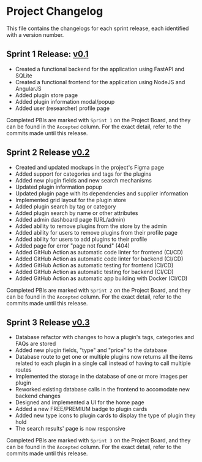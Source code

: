 # Project Changelog

This file contains the changelogs for each sprint release, each identified with a version number.

## Sprint 1 Release: [v0.1](https://github.com/FEUP-MEIC-DS-2023-1MEIC08/VAXPRED/releases/tag/v0.1)

- Created a functional backend for the application using FastAPI and SQLite
- Created a functional frontend for the application using NodeJS and AngularJS
- Added plugin store page
- Added plugin information modal/popup
- Added user (researcher) profile page

Completed PBIs are marked with `Sprint 1` on the Project Board, and they can be found in the `Accepted` column. For the exact detail, refer to the commits made until this release.

## Sprint 2 Release [v0.2](https://github.com/FEUP-MEIC-DS-2023-1MEIC08/VAXPRED/releases/tag/v0.2)

- Created and updated mockups in the project's Figma page
- Added support for categories and tags for the plugins
- Added new plugin fields and new search mechanisms
- Updated plugin information popup
- Updated plugin page with its dependencies and supplier information
- Implemented grid layout for the plugin store
- Added plugin search by tag or category
- Added plugin search by name or other attributes
- Added admin dashboard page (URL/admin)
- Added ability to remove plugins from the store by the admin
- Added ability for users to remove plugins from their profile page
- Added ability for users to add plugins to their profile
- Added page for error "page not found" (404)
- Added GitHub Action as automatic code linter for frontend (CI/CD)
- Added GitHub Action as automatic code linter for backend (CI/CD)
- Added GitHub Action as automatic testing for frontend (CI/CD)
- Added GitHub Action as automatic testing for backend (CI/CD)
- Added GitHub Action as automatic app building with Docker (CI/CD)

Completed PBIs are marked with `Sprint 2` on the Project Board, and they can be found in the `Accepted` column. For the exact detail, refer to the commits made until this release.

## Sprint 3 Release [v0.3](https://github.com/FEUP-MEIC-DS-2023-1MEIC08/VAXPRED/releases/tag/v0.3)

- Database refactor with changes to how a plugin's tags, categories and FAQs are stored
- Added new plugin fields, "type" and "price" to the database
- Database route to get one or multiple plugins now returns all the items related to each plugin in a single call instead of having to call multiple routes
- Implemented the storage in the database of one or more images per plugin
- Reworked existing database calls in the frontend to accomodate new backend changes 
- Designed and implemented a UI for the home page
- Added a new FREE/PREMIUM badge to plugin cards
- Added new type icons to plugin cards to display the type of plugin they hold
- The search results' page is now responsive

Completed PBIs are marked with `Sprint 3` on the Project Board, and they can be found in the `Accepted` column. For the exact detail, refer to the commits made until this release.
